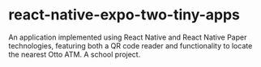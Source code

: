 # react-native-expo-two-tiny-apps

An application implemented using React Native and React Native Paper technologies, 
featuring both a QR code reader and functionality to locate the nearest Otto ATM.
A school project.

